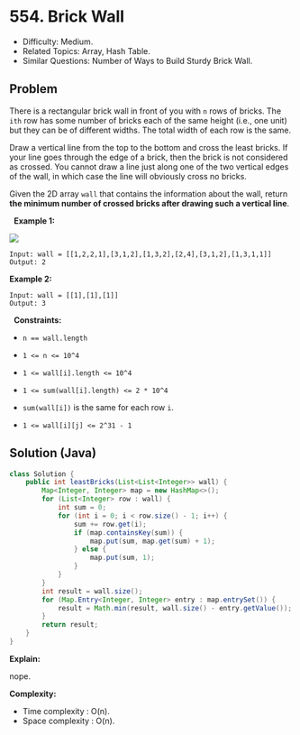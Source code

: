 # 554. Brick Wall

- Difficulty: Medium.
- Related Topics: Array, Hash Table.
- Similar Questions: Number of Ways to Build Sturdy Brick Wall.

## Problem

There is a rectangular brick wall in front of you with ```n``` rows of bricks. The ```ith``` row has some number of bricks each of the same height (i.e., one unit) but they can be of different widths. The total width of each row is the same.

Draw a vertical line from the top to the bottom and cross the least bricks. If your line goes through the edge of a brick, then the brick is not considered as crossed. You cannot draw a line just along one of the two vertical edges of the wall, in which case the line will obviously cross no bricks.

Given the 2D array ```wall``` that contains the information about the wall, return **the minimum number of crossed bricks after drawing such a vertical line**.

 
**Example 1:**

![](https://assets.leetcode.com/uploads/2021/04/24/cutwall-grid.jpg)

```
Input: wall = [[1,2,2,1],[3,1,2],[1,3,2],[2,4],[3,1,2],[1,3,1,1]]
Output: 2
```

**Example 2:**

```
Input: wall = [[1],[1],[1]]
Output: 3
```

 
**Constraints:**


	
- ```n == wall.length```
	
- ```1 <= n <= 10^4```
	
- ```1 <= wall[i].length <= 10^4```
	
- ```1 <= sum(wall[i].length) <= 2 * 10^4```
	
- ```sum(wall[i])``` is the same for each row ```i```.
	
- ```1 <= wall[i][j] <= 2^31 - 1```



## Solution (Java)

```java
class Solution {
    public int leastBricks(List<List<Integer>> wall) {
        Map<Integer, Integer> map = new HashMap<>();
        for (List<Integer> row : wall) {
            int sum = 0;
            for (int i = 0; i < row.size() - 1; i++) {
                sum += row.get(i);
                if (map.containsKey(sum)) {
                    map.put(sum, map.get(sum) + 1);
                } else {
                    map.put(sum, 1);
                }
            }
        }
        int result = wall.size();
        for (Map.Entry<Integer, Integer> entry : map.entrySet()) {
            result = Math.min(result, wall.size() - entry.getValue());
        }
        return result;
    }
}
```

**Explain:**

nope.

**Complexity:**

* Time complexity : O(n).
* Space complexity : O(n).
